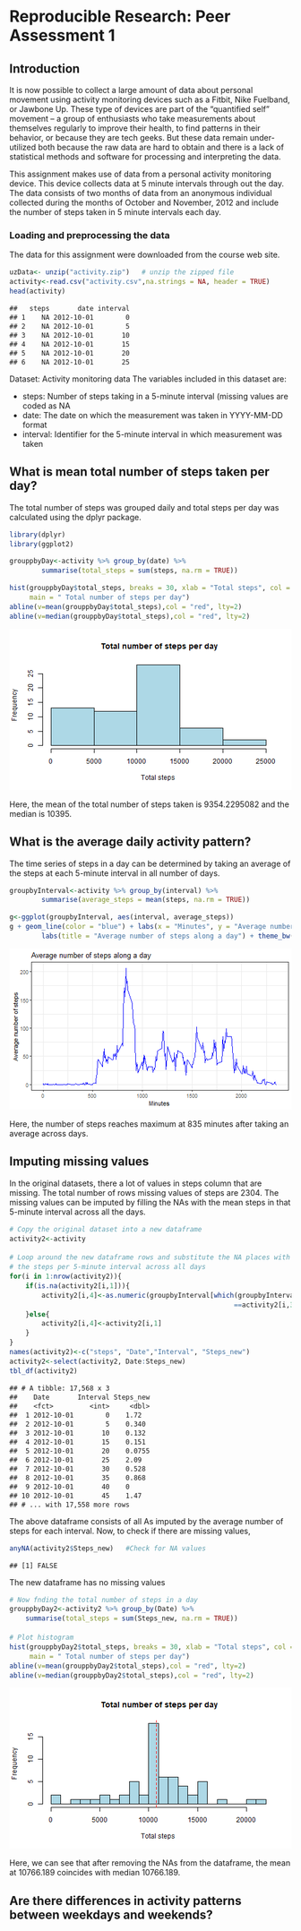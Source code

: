 Reproducible Research: Peer Assessment 1
================================================================================ 
## Introduction
It is now possible to collect a large amount of data about personal movement 
using activity monitoring devices such as a Fitbit, Nike Fuelband, or Jawbone 
Up. These type of devices are part of the “quantified self” movement – a group of enthusiasts who take measurements about themselves regularly to improve their health, to find patterns in their behavior, or because they are tech geeks. But these data remain under-utilized both because the raw data are hard to obtain and there is a lack of statistical methods and software for processing and interpreting the data.

This assignment makes use of data from a personal activity monitoring device. 
This device collects data at 5 minute intervals through out the day. The data consists of two months of data from an anonymous individual collected during the months of October and November, 2012 and include the number of steps taken in 5 minute intervals each day.

### Loading and preprocessing the data
The data for this assignment were downloaded from the course web site.


```r
uzData<- unzip("activity.zip")   # unzip the zipped file
activity<-read.csv("activity.csv",na.strings = NA, header = TRUE)
head(activity)
```

```
##   steps       date interval
## 1    NA 2012-10-01        0
## 2    NA 2012-10-01        5
## 3    NA 2012-10-01       10
## 4    NA 2012-10-01       15
## 5    NA 2012-10-01       20
## 6    NA 2012-10-01       25
```
Dataset: Activity monitoring data
The variables included in this dataset are:

- steps: Number of steps taking in a 5-minute interval (missing values are coded
as NA
- date: The date on which the measurement was taken in YYYY-MM-DD format
- interval: Identifier for the 5-minute interval in which measurement was taken

## What is mean total number of steps taken per day?
The total number of steps was grouped daily and total steps per day was calculated using the dplyr package.

```r
library(dplyr)
library(ggplot2)
```

```r
grouppbyDay<-activity %>% group_by(date) %>%
        summarise(total_steps = sum(steps, na.rm = TRUE))
```

```r
hist(grouppbyDay$total_steps, breaks = 30, xlab = "Total steps", col = "light blue",
     main = " Total number of steps per day")
abline(v=mean(grouppbyDay$total_steps),col = "red", lty=2)
abline(v=median(grouppbyDay$total_steps),col = "red", lty=2)
```

![plot of chunk plot](figure/plot-1.png)

Here, the mean of the total number of steps taken is 9354.2295082 and the median is 10395.

## What is the average daily activity pattern?
The time series of steps in a day can be determined by taking an average of the steps at each 5-minute interval in all number of days.

```r
groupbyInterval<-activity %>% group_by(interval) %>%
        summarise(average_steps = mean(steps, na.rm = TRUE))
```

```r
g<-ggplot(groupbyInterval, aes(interval, average_steps))
g + geom_line(color = "blue") + labs(x = "Minutes", y = "Average number of steps")+
        labs(title = "Average number of steps along a day") + theme_bw()
```

![plot of chunk plot2](figure/plot2-1.png)

Here, the number of steps reaches maximum at 835 minutes after taking an average across days.

## Imputing missing values


In the original datasets, there a lot of values in steps column that are missing. The total number of rows missing values of steps are 2304. The missing values can be imputed by filling the NAs with the mean steps in that 5-minute interval across all the days. 


```r
# Copy the original dataset into a new dataframe
activity2<-activity

# Loop around the new dataframe rows and substitute the NA places with mean of 
# the steps per 5-minute interval across all days
for(i in 1:nrow(activity2)){
    if(is.na(activity2[i,1])){
        activity2[i,4]<-as.numeric(groupbyInterval[which(groupbyInterval$interval
                                                        ==activity2[i,3]),2])
    }else{
        activity2[i,4]<-activity2[i,1]
    }
}
names(activity2)<-c("steps", "Date","Interval", "Steps_new")
activity2<-select(activity2, Date:Steps_new)
tbl_df(activity2)
```

```
## # A tibble: 17,568 x 3
##    Date       Interval Steps_new
##    <fct>         <int>     <dbl>
##  1 2012-10-01        0    1.72  
##  2 2012-10-01        5    0.340 
##  3 2012-10-01       10    0.132 
##  4 2012-10-01       15    0.151 
##  5 2012-10-01       20    0.0755
##  6 2012-10-01       25    2.09  
##  7 2012-10-01       30    0.528 
##  8 2012-10-01       35    0.868 
##  9 2012-10-01       40    0     
## 10 2012-10-01       45    1.47  
## # ... with 17,558 more rows
```
The above dataframe consists of all As imputed by the average number of steps for each interval. Now, to check if there are missing values,

```r
anyNA(activity2$Steps_new)   #Check for NA values
```

```
## [1] FALSE
```
The new dataframe has no missing values


```r
# Now fnding the total number of steps in a day
grouppbyDay2<-activity2 %>% group_by(Date) %>%
    summarise(total_steps = sum(Steps_new, na.rm = TRUE))

# Plot histogram
hist(grouppbyDay2$total_steps, breaks = 30, xlab = "Total steps", col = "light blue",
     main = " Total number of steps per day")
abline(v=mean(grouppbyDay2$total_steps),col = "red", lty=2)
abline(v=median(grouppbyDay2$total_steps),col = "red", lty=2)
```

![plot of chunk hist2](figure/hist2-1.png)

Here, we can see that after removing the NAs from the dataframe, the mean at 10766.189 coincides with median 10766.189.





## Are there differences in activity patterns between weekdays and weekends?
